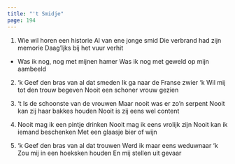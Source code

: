 ```yaml
---
title: "'t Smidje"
page: 194
---  
```



1. Wie wil horen een historie
Al van ene jonge smid
Die verbrand had zijn memorie
Daag’ljks bij het vuur verhit


- Was ik nog, nog met mijnen hamer
Was ik nog met geweld op mijn aambeeld


2. ‘k Geef den bras van al dat smeden
Ik ga naar de Franse zwier
‘k Wil mij tot den trouw begeven
Nooit een schoner vrouw gezien


3. ‘t Is de schoonste van de vrouwen
Maar nooit was er zo’n serpent
Nooit kan zij haar bakkes houden
Nooit is zij eens wel content


4. Nooit mag ik een pintje drinken
Nooit mag ik eens vrolijk zijn
Nooit kan ik iemand beschenken
Met een glaasje bier of wijn


5. ‘k Geef den bras van al dat trouwen
Werd ik maar eens weduwnaar
‘k Zou mij in een hoeksken houden
En mij stellen uit gevaar
